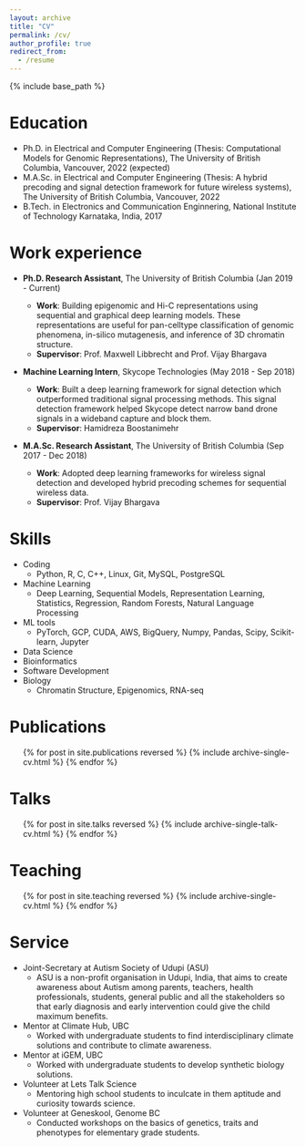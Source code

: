 ```yaml
---
layout: archive
title: "CV"
permalink: /cv/
author_profile: true
redirect_from:
  - /resume
---
```


{% include base_path %}

Education
======
* Ph.D. in Electrical and Computer Engineering (Thesis: Computational Models for Genomic Representations), The University of British Columbia, Vancouver, 2022 (expected)
* M.A.Sc. in Electrical and Computer Engineering (Thesis: A hybrid precoding and signal detection framework for future wireless systems), The University of British Columbia, Vancouver, 2022
* B.Tech. in Electronics and Communication Enginnering, National Institute of Technology Karnataka, India, 2017 

Work experience
======
* **Ph.D. Research Assistant**, The University of British Columbia (Jan 2019 - Current) 
  * **Work**: Building epigenomic and Hi-C representations using sequential and graphical deep learning
    models. These representations are useful for pan-celltype classification of genomic
    phenomena, in-silico mutagenesis, and inference of 3D chromatin structure.
  * **Supervisor**: Prof. Maxwell Libbrecht and Prof. Vijay Bhargava

* **Machine Learning Intern**, Skycope Technologies (May 2018 - Sep 2018)
  * **Work**: Built a deep learning framework for signal detection which outperformed traditional signal
    processing methods. This signal detection framework helped Skycope detect narrow
    band drone signals in a wideband capture and block them.
  * **Supervisor**: Hamidreza Boostanimehr

* **M.A.Sc. Research Assistant**, The University of British Columbia (Sep 2017 - Dec 2018)
  * **Work**: Adopted deep learning frameworks for wireless signal detection and developed hybrid
    precoding schemes for sequential wireless data.
  * **Supervisor**: Prof. Vijay Bhargava

  
Skills
======
* Coding 
  * Python, R, C, C++, Linux, Git, MySQL, PostgreSQL
* Machine Learning 
  * Deep Learning, Sequential Models, Representation Learning, Statistics, Regression, Random Forests, Natural Language Processing
* ML tools 
  * PyTorch, GCP, CUDA, AWS, BigQuery, Numpy, Pandas, Scipy, Scikit-learn, Jupyter
* Data Science 
* Bioinformatics
* Software Development 
* Biology 
  * Chromatin Structure, Epigenomics, RNA-seq


Publications
======
  <ul>{% for post in site.publications reversed %}
    {% include archive-single-cv.html %}
  {% endfor %}</ul>
  
Talks
======
  <ul>{% for post in site.talks reversed %}
    {% include archive-single-talk-cv.html %}
  {% endfor %}</ul>
  
Teaching
======
  <ul>{% for post in site.teaching reversed %}
    {% include archive-single-cv.html %}
  {% endfor %}</ul>
  
Service 
======
* Joint-Secretary at Autism Society of Udupi (ASU)
  * ASU is a non-profit organisation in Udupi, India, that aims to create awareness about Autism among parents, teachers, health professionals, students, general public and all the stakeholders so that early diagnosis and early intervention could give the child maximum benefits. 
* Mentor at Climate Hub, UBC
  * Worked with undergraduate students to find interdisciplinary climate solutions and contribute to climate awareness.
* Mentor at iGEM, UBC
  * Worked with undergraduate students to develop synthetic biology solutions.
* Volunteer at Lets Talk Science
  * Mentoring high school students to inculcate in them aptitude and curiosity towards science.
* Volunteer at Geneskool, Genome BC
  * Conducted workshops on the basics of genetics, traits and phenotypes for elementary grade students.
